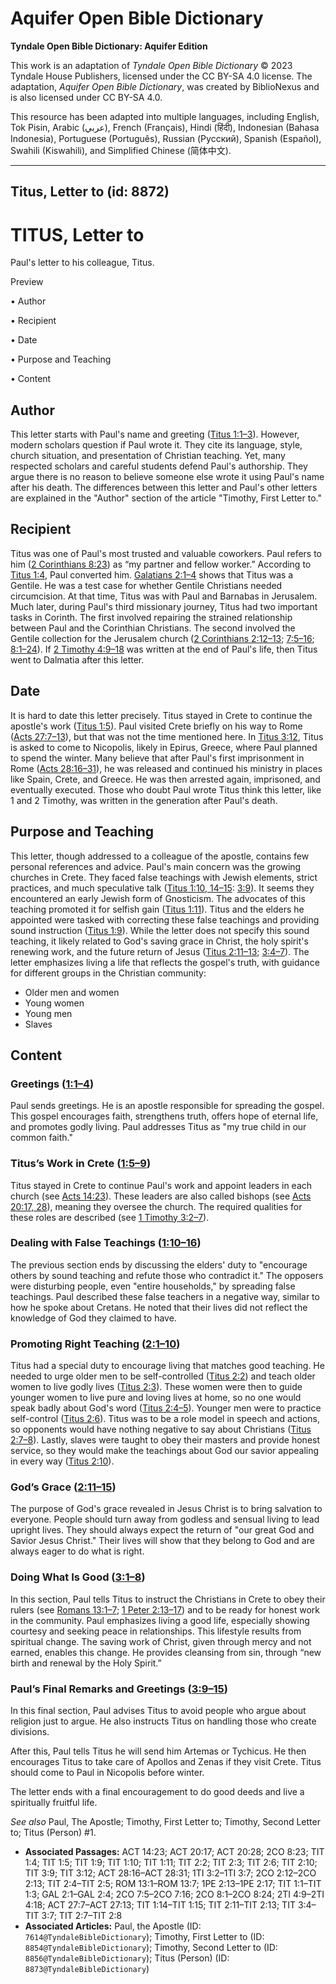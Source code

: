 # Aquifer Open Bible Dictionary

**Tyndale Open Bible Dictionary: Aquifer Edition**

This work is an adaptation of *Tyndale Open Bible Dictionary* © 2023 Tyndale House Publishers, licensed under the CC BY\-SA 4\.0 license. The adaptation, *Aquifer Open Bible Dictionary*, was created by BiblioNexus and is also licensed under CC BY\-SA 4\.0\.

This resource has been adapted into multiple languages, including English, Tok Pisin, Arabic (عربي), French (Français), Hindi (हिंदी), Indonesian (Bahasa Indonesia), Portuguese (Português), Russian (Русский), Spanish (Español), Swahili (Kiswahili), and Simplified Chinese (简体中文).



--------------------------------

## Titus, Letter to (id: 8872)

TITUS, Letter to
================

Paul's letter to his colleague, Titus.

Preview

• Author

• Recipient

• Date

• Purpose and Teaching

• Content

Author
------

This letter starts with Paul's name and greeting ([Titus 1:1–3](https://ref.ly/Titus1:1-Titus1:3)). However, modern scholars question if Paul wrote it. They cite its language, style, church situation, and presentation of Christian teaching. Yet, many respected scholars and careful students defend Paul's authorship. They argue there is no reason to believe someone else wrote it using Paul's name after his death. The differences between this letter and Paul's other letters are explained in the "Author" section of the article "Timothy, First Letter to."

Recipient
---------

Titus was one of Paul's most trusted and valuable coworkers. Paul refers to him ([2 Corinthians 8:23](https://ref.ly/2Cor8:23)) as “my partner and fellow worker.” According to [Titus 1:4](https://ref.ly/Titus1:4), Paul converted him. [Galatians 2:1–4](https://ref.ly/Gal2:1-Gal2:4) shows that Titus was a Gentile. He was a test case for whether Gentile Christians needed circumcision. At that time, Titus was with Paul and Barnabas in Jerusalem. Much later, during Paul's third missionary journey, Titus had two important tasks in Corinth. The first involved repairing the strained relationship between Paul and the Corinthian Christians. The second involved the Gentile collection for the Jerusalem church ([2 Corinthians 2:12–13](https://ref.ly/2Cor2:12-2Cor2:13); [7:5–16](https://ref.ly/2Cor7:5-2Cor7:16); [8:1–24](https://ref.ly/2Cor8:1-2Cor8:24)). If [2 Timothy 4:9–18](https://ref.ly/2Tim4:9-2Tim4:18) was written at the end of Paul's life, then Titus went to Dalmatia after this letter.

Date
----

It is hard to date this letter precisely. Titus stayed in Crete to continue the apostle's work ([Titus 1:5](https://ref.ly/Titus1:5)). Paul visited Crete briefly on his way to Rome ([Acts 27:7–13](https://ref.ly/Acts27:7-Acts27:13)), but that was not the time mentioned here. In [Titus 3:12](https://ref.ly/Titus3:12), Titus is asked to come to Nicopolis, likely in Epirus, Greece, where Paul planned to spend the winter. Many believe that after Paul's first imprisonment in Rome ([Acts 28:16–31](https://ref.ly/Acts28:16-Acts28:31)), he was released and continued his ministry in places like Spain, Crete, and Greece. He was then arrested again, imprisoned, and eventually executed. Those who doubt Paul wrote Titus think this letter, like 1 and 2 Timothy, was written in the generation after Paul's death.

Purpose and Teaching
--------------------

This letter, though addressed to a colleague of the apostle, contains few personal references and advice. Paul's main concern was the growing churches in Crete. They faced false teachings with Jewish elements, strict practices, and much speculative talk ([Titus 1:10, 14–15](https://ref.ly/Titus1:10,Titus1:14-Titus1:15): [3:9](https://ref.ly/Titus3:9)). It seems they encountered an early Jewish form of Gnosticism. The advocates of this teaching promoted it for selfish gain ([Titus 1:11](https://ref.ly/Titus1:11)). Titus and the elders he appointed were tasked with correcting these false teachings and providing sound instruction ([Titus 1:9](https://ref.ly/Titus1:9)). While the letter does not specify this sound teaching, it likely related to God's saving grace in Christ, the holy spirit's renewing work, and the future return of Jesus ([Titus 2:11–13](https://ref.ly/Titus2:11-Titus2:13); [3:4–7](https://ref.ly/Titus3:4-Titus3:7)). The letter emphasizes living a life that reflects the gospel's truth, with guidance for different groups in the Christian community: 

* Older men and women
* Young women
* Young men
* Slaves

Content
-------

### Greetings ([1:1–4](https://ref.ly/Titus1:1-Titus1:4))

Paul sends greetings. He is an apostle responsible for spreading the gospel. This gospel encourages faith, strengthens truth, offers hope of eternal life, and promotes godly living. Paul addresses Titus as "my true child in our common faith."

### Titus’s Work in Crete ([1:5–9](https://ref.ly/Titus1:5-Titus1:9))

Titus stayed in Crete to continue Paul's work and appoint leaders in each church (see [Acts 14:23](https://ref.ly/Acts14:23)). These leaders are also called bishops (see [Acts 20:17, 28](https://ref.ly/Acts20:17,Acts20:28)), meaning they oversee the church. The required qualities for these roles are described (see [1 Timothy 3:2–7](https://ref.ly/1Tim3:2-1Tim3:7)).

### Dealing with False Teachings ([1:10–16](https://ref.ly/Titus1:10-Titus1:16))

The previous section ends by discussing the elders' duty to "encourage others by sound teaching and refute those who contradict it." The opposers were disturbing people, even "entire households," by spreading false teachings. Paul described these false teachers in a negative way, similar to how he spoke about Cretans. He noted that their lives did not reflect the knowledge of God they claimed to have.

### Promoting Right Teaching ([2:1–10](https://ref.ly/Titus2:1-Titus2:10))

Titus had a special duty to encourage living that matches good teaching. He needed to urge older men to be self\-controlled ([Titus 2:2](https://ref.ly/Titus2:2)) and teach older women to live godly lives ([Titus 2:3](https://ref.ly/Titus2:3)). These women were then to guide younger women to live pure and loving lives at home, so no one would speak badly about God's word ([Titus 2:4–5](https://ref.ly/Titus2:4-Titus2:5)). Younger men were to practice self\-control ([Titus 2:6](https://ref.ly/Titus2:6)). Titus was to be a role model in speech and actions, so opponents would have nothing negative to say about Christians ([Titus 2:7–8](https://ref.ly/Titus2:7-Titus2:8)). Lastly, slaves were taught to obey their masters and provide honest service, so they would make the teachings about God our savior appealing in every way ([Titus 2:10](https://ref.ly/Titus2:10)).

### God’s Grace ([2:11–15](https://ref.ly/Titus2:11-Titus2:15))

The purpose of God's grace revealed in Jesus Christ is to bring salvation to everyone. People should turn away from godless and sensual living to lead upright lives. They should always expect the return of "our great God and Savior Jesus Christ." Their lives will show that they belong to God and are always eager to do what is right.

### Doing What Is Good ([3:1–8](https://ref.ly/Titus3:1-Titus3:8))

In this section, Paul tells Titus to instruct the Christians in Crete to obey their rulers (see [Romans 13:1–7](https://ref.ly/Rom13:1-Rom13:7); [1 Peter 2:13–17](https://ref.ly/1Pet2:13-1Pet2:17)) and to be ready for honest work in the community. Paul emphasizes living a good life, especially showing courtesy and seeking peace in relationships. This lifestyle results from spiritual change. The saving work of Christ, given through mercy and not earned, enables this change. He provides cleansing from sin, through “new birth and renewal by the Holy Spirit.”

### Paul’s Final Remarks and Greetings ([3:9–15](https://ref.ly/Titus3:9-Titus3:15))

In this final section, Paul advises Titus to avoid people who argue about religion just to argue. He also instructs Titus on handling those who create divisions.

After this, Paul tells Titus he will send him Artemas or Tychicus. He then encourages Titus to take care of Apollos and Zenas if they visit Crete. Titus should come to Paul in Nicopolis before winter.

The letter ends with a final encouragement to do good deeds and live a spiritually fruitful life.

*See also* Paul, The Apostle; Timothy, First Letter to; Timothy, Second Letter to; Titus (Person) \#1.

* **Associated Passages:** ACT 14:23; ACT 20:17; ACT 20:28; 2CO 8:23; TIT 1:4; TIT 1:5; TIT 1:9; TIT 1:10; TIT 1:11; TIT 2:2; TIT 2:3; TIT 2:6; TIT 2:10; TIT 3:9; TIT 3:12; ACT 28:16–ACT 28:31; 1TI 3:2–1TI 3:7; 2CO 2:12–2CO 2:13; TIT 2:4–TIT 2:5; ROM 13:1–ROM 13:7; 1PE 2:13–1PE 2:17; TIT 1:1–TIT 1:3; GAL 2:1–GAL 2:4; 2CO 7:5–2CO 7:16; 2CO 8:1–2CO 8:24; 2TI 4:9–2TI 4:18; ACT 27:7–ACT 27:13; TIT 1:14–TIT 1:15; TIT 2:11–TIT 2:13; TIT 3:4–TIT 3:7; TIT 2:7–TIT 2:8
* **Associated Articles:** Paul, the Apostle (ID: `7614@TyndaleBibleDictionary`); Timothy, First Letter to (ID: `8854@TyndaleBibleDictionary`); Timothy, Second Letter to (ID: `8856@TyndaleBibleDictionary`); Titus (Person) (ID: `8873@TyndaleBibleDictionary`)

